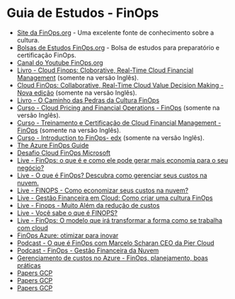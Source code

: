 <!DOCTYPE html>
<html>
<head>

</head>
<body>
	<h1>Guia de Estudos - FinOps</h1>
	<ul>
		<li><a href="https://lnkd.in/dNiyU8nE">Site da FinOps.org</a> - Uma excelente fonte de conhecimento sobre a cultura.</li>
		<li><a href="https://lnkd.in/d-fjhZUS">Bolsas de Estudos FinOps.org</a> - Bolsa de estudos para preparatório e certificação FinOps.</li>
		<li><a href="https://lnkd.in/dBVZJHFH">Canal do Youtube FinOps.org</a></li>
		<li><a href="https://lnkd.in/dZX4sF3s">Livro - Cloud Finops: Cloborative, Real-Time Cloud Financial Management</a> (somente na versão Inglês).</li>
		<li><a href="https://lnkd.in/dUT7sdjv">Cloud FinOps: Collaborative, Real-Time Cloud Value Decision Making - Nova edição</a> (somente na versão Inglês).</li>
		<li><a href="https://lnkd.in/ds26fqrd">Livro - O Caminho das Pedras da Cultura FinOps</a></li>
		<li><a href="https://lnkd.in/dHkp552q">Curso - Cloud Pricing and Financial Operations - FinOps</a> (somente na versão Inglês).</li>
		<li><a href="https://lnkd.in/dyiqWsgh">Curso - Treinamento e Certificação de Cloud Financial Management - FinOps</a> (somente na versão Inglês).</li>
		<li><a href="https://lnkd.in/dccZFRih">Curso - Introduction to FinOps- edx</a> (somente na versão Inglês).</li>
		<li><a href="https://lnkd.in/dp53SQsP">The Azure FinOps Guide</a></li>
		<li><a href="https://lnkd.in/dB-3NYZD">Desafio Cloud FinOps Microsoft</a></li>
		<li><a href="https://lnkd.in/dNss_Zud">Live - FinOps: o que é e como ele pode gerar mais economia para o seu negócio?</a></li>
		<li><a href="https://lnkd.in/dE3k3tqr">Live - O que é FinOps? Descubra como gerenciar seus custos na nuvem.</a></li>
		<li><a href="https://lnkd.in/dVXiM33t">Live - FINOPS - Como economizar seus custos na nuvem?</a></li>
		<li><a href="https://lnkd.in/d5wAr7TR">Live - Gestão Financeira em Cloud: Como criar uma cultura FinOps</a></li>
		<li><a href="https://lnkd.in/dbzUiknG">Live - Finops - Muito Além da redução de custos</a></li>
		<li><a href="https://lnkd.in/dqANP8kV">Live - Você sabe o que é FINOPS?</a></li>
		<li><a href="https://lnkd.in/dj-QDbPY">Live - FinOps: O modelo que irá transformar a forma como se trabalha com cloud</a></li>
		<li><a href="https://lnkd.in/dHfYZG27">FinOps Azure: otimizar para inovar</a></li>
		<li><a href="https://lnkd.in/db4AV5Um">Podcast - O que é FinOps com Marcelo Scharan CEO da Pier Cloud</a></li>
		<li><a href="https://lnkd.in/dWRN-dTH">Podcast - FinOps - Gestão Financeira da Nuvem</a></li>
		<li><a href="https://lnkd.in/dXz5R_gG">Gerenciamento de custos no Azure - FinOps, planejamento, boas práticas</a></li>
		<li><a href="https://lnkd.in/d5qhE5N6">Papers GCP</a></li>
		<li><a href="https://lnkd.in/dQ2vZkWu">Papers GCP</a></li>
		<li><a href="https://lnkd.in/de2wE23s">Papers GCP</a></li>
</ul>

